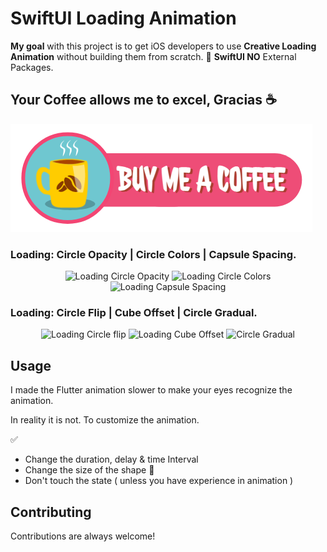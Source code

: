# SwiftUI Loading Animation

<strong>My goal</strong> with this project is to get iOS developers to use <strong>Creative Loading Animation</strong> without building them from scratch. 💯 <strong>SwiftUI NO</strong> External Packages.

## Your Coffee allows me to excel, Gracias ☕

<a href="https://www.buymeacoffee.com/adamkif" target="_blank" rel="noopener noreferrer"><img src="https://github.com/adam-kif/SwiftUI-Loading-Animation/blob/main/Screenshot/BuyMeACoffee.png" alt="Buy Me A Coffee" /></a>

### Loading: Circle Opacity | Circle Colors | Capsule Spacing.
<div align="center" width="100%">
 <img width="30%" src="https://github.com/adamkif/SwiftUI-Loading-Animation/blob/main/Screenshot/LoadingCircleOpacity.gif"
      alt="Loading Circle Opacity">
 <img width="30%" src="https://github.com/adamkif/SwiftUI-Loading-Animation/blob/main/Screenshot/LoadingCircleColors.gif"
      alt="Loading Circle Colors">
 <img width="30%" src="https://github.com/adamkif/SwiftUI-Loading-Animation/blob/main/Screenshot/LoadingCapsuleSpacing.gif"
      alt="Loading Capsule Spacing">
</div>

### Loading: Circle Flip | Cube Offset | Circle Gradual.
<div align="center" width="100%">
  <img width="30%" src="https://github.com/adamkif/SwiftUI-Loading-Animation/blob/main/Screenshot/LoadingCircleFlip.gif"
      alt="Loading Circle flip">
 <img width="30%" src="https://github.com/adamkif/SwiftUI-Loading-Animation/blob/main/Screenshot/LoadingCubeOffset.gif"  
      alt="Loading Cube Offset">
 <img width="30%" src="https://github.com/adamkif/SwiftUI-Loading-Animation/blob/main/Screenshot/LoadingCircleGradual.gif"
      alt="Circle Gradual">
</div>

## Usage
I made the Flutter animation slower to make your eyes recognize the animation.

In reality it is not. To customize the animation.

✅
- Change the duration, delay & time Interval
- Change the size of the shape
🚫
- Don't touch the state ( unless you have experience in animation )
## Contributing

Contributions are always welcome!

